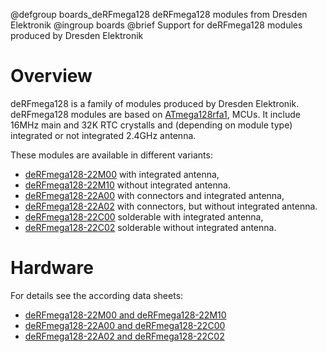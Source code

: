 @defgroup    boards_deRFmega128 deRFmega128 modules from Dresden Elektronik
@ingroup     boards
@brief       Support for deRFmega128 modules produced by Dresden Elektronik

# Overview
deRFmega128 is a family of modules produced by Dresden Elektronik.
deRFmega128 modules are based on [ATmega128rfa1](http://ww1.microchip.com/downloads/en/DeviceDoc/Atmel-8266-MCU_Wireless-ATmega128RFA1_Datasheet.pdf),
MCUs. It include 16MHz main and 32K RTC crystalls and (depending on module type) integrated or not integrated 2.4GHz antenna.

These modules are available in different variants:
- [deRFmega128-22M00](https://www.dresden-elektronik.de/produkt/24-ghz-avr-derfmega128-22m00.html)
  with integrated antenna,
- [deRFmega128-22M10](https://www.dresden-elektronik.de/produkt/24-ghz-avr-derfmega128-22m10.html)
  without integrated antenna.
- [deRFmega128-22A00](https://www.dresden-elektronik.de/produkt/24-ghz-avr-derfmega128-22a00.html)
  with connectors and integrated antenna,
- [deRFmega128-22A02](https://www.dresden-elektronik.de/produkt/24-ghz-avr-derfmega128-22a02.html)
  with connectors, but without integrated antenna.
- [deRFmega128-22C00](https://www.dresden-elektronik.de/produkt/24-ghz-avr-derfmega128-22c00.html)
  solderable with integrated antenna,
- [deRFmega128-22C02](https://www.dresden-elektronik.de/produkt/24-ghz-avr-derfmega128-22c02.html)
  solderable without integrated antenna.

# Hardware

For details see the according data sheets:
- [deRFmega128-22M00 and deRFmega128-22M10](https://www.dresden-elektronik.de/files/dresden-elektronik/content/downloads/datenblaetter/_outdated/deRFmega128-22M00-22M10-DBT-de.pdf)
- [deRFmega128-22A00 and deRFmega128-22C00](https://www.dresden-elektronik.de/files/dresden-elektronik/content/downloads/datenblaetter/_outdated/deRFmega128-22A00-C00-DBT-de.pdf)
- [deRFmega128-22A02 and deRFmega128-22C02](https://www.dresden-elektronik.de/files/dresden-elektronik/content/downloads/datenblaetter/_outdated/deRFmega128-22A02-C02-DBT-de.pdf)
